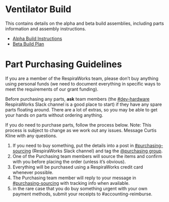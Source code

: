 # Ventilator Build

This contains details on the alpha and beta build assemblies, including parts information and assembly instructions.

* [Alpha Build Instructions](alpha-build-instructions)
* [Beta Build Plan](beta-build-instructions)

# Part Purchasing Guidelines

If you are a member of the RespiraWorks team, please don’t buy anything using personal funds (we need to document everything in specific ways to meet the requirements of our grant funding).

Before purchasing any parts, **ask** team members (the [#dev-hardware](https://respiraworks.slack.com/archives/C012UTERXD5) RespiraWorks Slack channel is a good place to start) if they have any spare parts floating around. There are a lot of extras, so you may be able to get your hands on parts without ordering anything.

If you do need to purchase parts, follow the process below. Note: This process is subject to change as we work out any issues. Message Curtis Kline with any questions.

1. If you need to buy something, put the details into a post in [#purchasing-sourcing](https://respiraworks.slack.com/archives/C011FD2TEQM) (RespiraWorks Slack channel) and tag the [@purchasing group](https://respiraworks.slack.com/admin/user_groups).
2. One of the Purchasing team members will source the items and confirm with you before placing the order (unless it’s obvious).
3. Everything will be purchased using a RespiraWorks credit card whenever possible.
4. The Purchasing team member will reply to your message in [#purchasing-sourcing](https://respiraworks.slack.com/archives/C011FD2TEQM) with tracking info when available.
5. in the rare case that you do buy something urgent with your own payment methods, submit your receipts to #accounting-reimburse.
